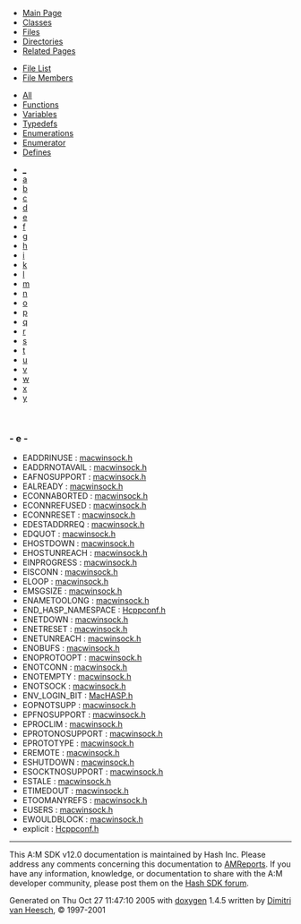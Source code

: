 <div class="tabs">

- [Main Page](index.md)
- [Classes](annotated.md)
- <span id="current">[Files](files.md)</span>
- [Directories](dirs.md)
- [Related Pages](pages.md)

</div>

<div class="tabs">

- [File List](files.md)
- <span id="current">[File Members](globals.md)</span>

</div>

<div class="tabs">

- [All](globals.md)
- [Functions](globals_func.md)
- [Variables](globals_vars.md)
- [Typedefs](globals_type.md)
- [Enumerations](globals_enum.md)
- [Enumerator](globals_eval.md)
- <span id="current">[Defines](globals_defs.md)</span>

</div>

<div class="tabs">

- [\_](globals_defs.md#index__)
- [a](globals_defs_0x61.md#index_a)
- [b](globals_defs_0x62.md#index_b)
- [c](globals_defs_0x63.md#index_c)
- [d](globals_defs_0x64.md#index_d)
- <span id="current">[e](globals_defs_0x65.md#index_e)</span>
- [f](globals_defs_0x66.md#index_f)
- [g](globals_defs_0x67.md#index_g)
- [h](globals_defs_0x68.md#index_h)
- [i](globals_defs_0x69.md#index_i)
- [k](globals_defs_0x6b.md#index_k)
- [l](globals_defs_0x6c.md#index_l)
- [m](globals_defs_0x6d.md#index_m)
- [n](globals_defs_0x6e.md#index_n)
- [o](globals_defs_0x6f.md#index_o)
- [p](globals_defs_0x70.md#index_p)
- [q](globals_defs_0x71.md#index_q)
- [r](globals_defs_0x72.md#index_r)
- [s](globals_defs_0x73.md#index_s)
- [t](globals_defs_0x74.md#index_t)
- [u](globals_defs_0x75.md#index_u)
- [v](globals_defs_0x76.md#index_v)
- [w](globals_defs_0x77.md#index_w)
- [x](globals_defs_0x78.md#index_x)
- [y](globals_defs_0x79.md#index_y)

</div>

 

### <span id="index_e" class="anchor">- e -</span>

- EADDRINUSE : <a href="macwinsock_8h.md#ab6660ef146116405472dbe51ded359c" class="el">macwinsock.h</a>
- EADDRNOTAVAIL : <a href="macwinsock_8h.md#36ac74d3ed0089e6d249e173802e73cb" class="el">macwinsock.h</a>
- EAFNOSUPPORT : <a href="macwinsock_8h.md#fa945e58887d7f75c3a4810ce7b9ba06" class="el">macwinsock.h</a>
- EALREADY : <a href="macwinsock_8h.md#3d621f54d392f78ceee60fc9956560e2" class="el">macwinsock.h</a>
- ECONNABORTED : <a href="macwinsock_8h.md#0761e06334b125c84dc7b471f6abc32e" class="el">macwinsock.h</a>
- ECONNREFUSED : <a href="macwinsock_8h.md#315a8da0ce460ec10c4ff1b6e4f3acf8" class="el">macwinsock.h</a>
- ECONNRESET : <a href="macwinsock_8h.md#db578acb71b020e7e09c2e6f59013809" class="el">macwinsock.h</a>
- EDESTADDRREQ : <a href="macwinsock_8h.md#504f4f6058a615a17165b695e8f0733f" class="el">macwinsock.h</a>
- EDQUOT : <a href="macwinsock_8h.md#913f9ef988170593efe58f8a14d05612" class="el">macwinsock.h</a>
- EHOSTDOWN : <a href="macwinsock_8h.md#81f7537ae282ab9f88f1efe7709b9cb9" class="el">macwinsock.h</a>
- EHOSTUNREACH : <a href="macwinsock_8h.md#b23b885b5906dde71cb137842a4d2409" class="el">macwinsock.h</a>
- EINPROGRESS : <a href="macwinsock_8h.md#e3a82f54b1a5fa475c3c7de94792030c" class="el">macwinsock.h</a>
- EISCONN : <a href="macwinsock_8h.md#2110bfdecdc493223b67c464c637c110" class="el">macwinsock.h</a>
- ELOOP : <a href="macwinsock_8h.md#2ff7d4489a41b63a67b320b09f87a424" class="el">macwinsock.h</a>
- EMSGSIZE : <a href="macwinsock_8h.md#bf346269352e9e61da61f43b20f2f204" class="el">macwinsock.h</a>
- ENAMETOOLONG : <a href="macwinsock_8h.md#5c5359d560953293e971db60ceb8adf3" class="el">macwinsock.h</a>
- END_HASP_NAMESPACE : <a href="Hcppconf_8h.md#d5caa44701f992e7b7a94fe39916574e" class="el">Hcppconf.h</a>
- ENETDOWN : <a href="macwinsock_8h.md#c97ea1b2a351efa2e27adaea0b346103" class="el">macwinsock.h</a>
- ENETRESET : <a href="macwinsock_8h.md#e3e7b57ca402abf8c9738d916bd6d06d" class="el">macwinsock.h</a>
- ENETUNREACH : <a href="macwinsock_8h.md#41ead59eabb888e0213e5c4fe2bfffd8" class="el">macwinsock.h</a>
- ENOBUFS : <a href="macwinsock_8h.md#1b30524842c2f15f6091ca5a7fe2c783" class="el">macwinsock.h</a>
- ENOPROTOOPT : <a href="macwinsock_8h.md#8f6d4d17f01dd41142a1147a07542888" class="el">macwinsock.h</a>
- ENOTCONN : <a href="macwinsock_8h.md#8c414727f844643f2c2d4bc3b7c41bce" class="el">macwinsock.h</a>
- ENOTEMPTY : <a href="macwinsock_8h.md#a147667a26bffd6d89c2d44a682cb896" class="el">macwinsock.h</a>
- ENOTSOCK : <a href="macwinsock_8h.md#e6be2e6903887d6a3437f6ba47ca2e12" class="el">macwinsock.h</a>
- ENV_LOGIN_BIT : <a href="MacHASP_8h.md#246d2c5cd8ab1f84a81ee00ecdfe312d" class="el">MacHASP.h</a>
- EOPNOTSUPP : <a href="macwinsock_8h.md#6144b9516f7ebbf4bc8650072d988067" class="el">macwinsock.h</a>
- EPFNOSUPPORT : <a href="macwinsock_8h.md#9f84b9304a101a8b8fa8f36c66ab2305" class="el">macwinsock.h</a>
- EPROCLIM : <a href="macwinsock_8h.md#067b8f3c16f619213355ea3956c62711" class="el">macwinsock.h</a>
- EPROTONOSUPPORT : <a href="macwinsock_8h.md#5c2d2948a8a7e7c8415edc0bb54fb101" class="el">macwinsock.h</a>
- EPROTOTYPE : <a href="macwinsock_8h.md#5d9fa8bbacdb95e7bcdba2bdc9a191c9" class="el">macwinsock.h</a>
- EREMOTE : <a href="macwinsock_8h.md#48a6d5856fc0b7a9d248520890bf62b6" class="el">macwinsock.h</a>
- ESHUTDOWN : <a href="macwinsock_8h.md#b6b367c12b2f3bbfc26e7ec770b2179d" class="el">macwinsock.h</a>
- ESOCKTNOSUPPORT : <a href="macwinsock_8h.md#106e73495942bf4d5385052bc6d8df64" class="el">macwinsock.h</a>
- ESTALE : <a href="macwinsock_8h.md#a3c6541ac12f1f06a81cc9b03e6bd094" class="el">macwinsock.h</a>
- ETIMEDOUT : <a href="macwinsock_8h.md#196070b5afc11e02989d3e7df0b2ffe5" class="el">macwinsock.h</a>
- ETOOMANYREFS : <a href="macwinsock_8h.md#1bda7ad70235ffe673f8e18fcf99b544" class="el">macwinsock.h</a>
- EUSERS : <a href="macwinsock_8h.md#6359e09e193cea20692dd61e3b1b6a1f" class="el">macwinsock.h</a>
- EWOULDBLOCK : <a href="macwinsock_8h.md#d120df3e5060024b90e9dc98a59da011" class="el">macwinsock.h</a>
- explicit : <a href="Hcppconf_8h.md#e2a3307dd8a12a0b820132b2c1c27819" class="el">Hcppconf.h</a>

------------------------------------------------------------------------

<span class="small">This A:M SDK v12.0 documentation is maintained by Hash Inc. Please address any comments concerning this documentation to [AMReports](http://www.hash.com/reports). If you have any information, knowledge, or documentation to share with the A:M developer community, please post them on the [Hash SDK forum](http://www.hash.com/forums/index.php?showforum=11).</span>

Generated on Thu Oct 27 11:47:10 2005 with [<span class="image placeholder" original-image-src="doxygen.png" original-image-title="" height="45" width="100" align="middle" border="0">doxygen</span>](http://www.doxygen.org/index.html) 1.4.5 written by [Dimitri van Heesch](mailto:dimitri@stack.nl), © 1997-2001
